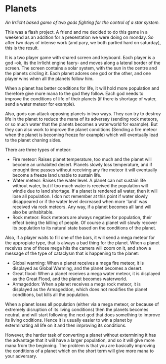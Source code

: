 # Planets

*An Irrlicht based game of two gods fighting for the control of a star system.*

This was a flash project. A friend and me decided to do this game in a weekend as an
addition for a presentation we were doing on monday. So after two days of intense
work (and pary, we both partied hard on saturday), this is the result.

It is a two player game with shared screen and keyboard. Each player is a god -ok, its
the Irrlicht engine faery- and moves along a lateral border of the screen. The screen
contains a solar system, with the sun in the centre and the planets circling it. Each
planet adores one god or the other, and one player wins when all the planets follow him.

When a planet has better conditions for life, it will hold more population and therefore
give more mana to the god they follow. Each god needs to improve the conditions of life
of their planets (if there is shortage of water, send a water meteor for example).

Also, gods can attack opposing planets in two ways. They can try to destroy life in the 
planet to reduce the mana of its adversay (sending rock meteors, or so much water that the
planets becomes a waterworld for example). But they can also work to improve the planet
conditions (Sending a fire meteor when the planet is becoming freeze for example) which will
eventually lead to the planet chaning sides.

There are three types of meteor:
 * Fire meteor: Raises planet temperature, too much and the planet will become an unhabited
   desert. Planets slowly loss temperature, and if enought time passes without receiving any
   fire meteor it will eventually become a freeze land unable to sustain life.
 * Water meteor: Raises the water level. A planet can not sustain life without water, but if
   too much water is received the population will windle due to land shortage. If a planet is
   rendered all water, then it will lose all population. I don not remember at this point if
   water slowly disappeared or if the water level decreased when more 'land' was received via
   rock meteors. Any way, if a planet becomes all land will also be unhabitable.
 * Rock meteor: Rock meteors are always negative for population, their effect being the killing
   of people. Of course a planet will slowly recover its population to its natural state based
   on the conditions of the planet.
   
Also, if a player waits to fill one of the bars, it will send a mega meteor for the appropiate 
type, that is always a bad thing for the planet. When a planet receives one of those mega hits
the camera will zoom on it, and show a message of the type of cataclysm that is happening to the
planet:
 * Global warming: When a planet receives a mega fire meteor, it is displayed as Global Warming,
   and the planet becomes a desert.
 * Great flood: When a planet receives a mega water meteor, it is displayed as the Great Flood, 
   and the planet becomes waterworld.
 * Armageddon: When a planet receives a mega rock meteor, it is displayed as the Armageddon, which
   does not modifies the planet conditions, but kills all the population.
   
When a planet loses all population (either via a mega meteor, or because of extremely disruption
of its living conditions) then the planets becomes neutral, and will start following the next god
that does something to improve its living coditions. Hence it is usually easier to win a planet by
exterminating all life on it and then improving its conditions. 

However, the harder task of converting
a planet without extermining it has the advantage that it will have a larger population, and
so it will give more mana from the beginning. The problem is that you are basically improving the 
conditions of a planet which on the short term will give more mana to your adversary.
   
